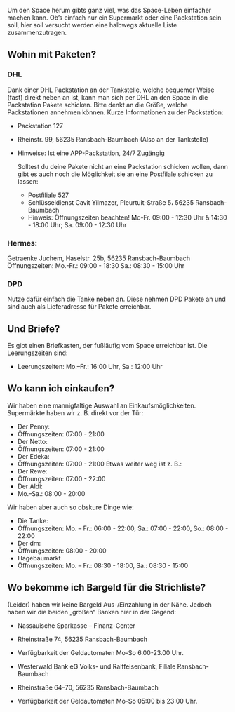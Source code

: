 Um den Space herum gibts ganz viel, was das Space-Leben einfacher machen kann. Ob’s einfach nur ein Supermarkt oder eine Packstation sein soll, hier soll versucht werden eine halbwegs aktuelle Liste zusammenzutragen.

## Wohin mit Paketen?
### DHL
Dank einer DHL Packstation an der Tankstelle, welche bequemer Weise (fast) direkt neben an ist, kann man sich per DHL an den Space in die Packstation Pakete schicken. Bitte denkt an die Größe, welche Packstationen annehmen können. Kurze Informationen zu der Packstation:
- Packstation 127
- Rheinstr. 99, 56235 Ransbach-Baumbach  (Also an der Tankstelle)
- Hinweise: Ist eine APP-Packstation, 24/7 Zugängig

  Solltest du deine Pakete nicht an eine Packstation schicken wollen, dann gibt es auch noch die Möglichkeit sie an eine Postfilale schicken zu lassen:
  - Postfiliale 527
  - Schlüsseldienst Cavit Yilmazer, Pleurtuit-Straße 5، 56235 Ransbach-Baumbach
  - Hinweis: Öffnungszeiten beachten! Mo-Fr. 09:00 - 12:30 Uhr & 14:30 - 18:00 Uhr; Sa. 09:00 - 12:30 Uhr
 ### Hermes:
Getraenke Juchem, Haselstr. 25b, 56235 Ransbach-Baumbach
Öffnungszeiten: Mo.-Fr.: 09:00 - 18:30 Sa.: 08:30 - 15:00 Uhr
### DPD
Nutze dafür einfach die Tanke neben an. Diese nehmen DPD Pakete an und sind auch als Lieferadresse für Pakete erreichbar.

## Und Briefe?
Es gibt einen Briefkasten, der fußläufig vom Space erreichbar ist. Die Leerungszeiten sind:
- Leerungszeiten: Mo.–Fr.: 16:00 Uhr, Sa.: 12:00 Uhr 

## Wo kann ich einkaufen?
Wir haben eine mannigfaltige Auswahl an Einkaufsmöglichkeiten. Supermärkte haben wir z. B. direkt vor der Tür:
- Der Penny:
 - Öffnungszeiten: 07:00 - 21:00 
- Der Netto:
 - Öffnungszeiten: 07:00 - 21:00 
- Der Edeka:
 - Öffnungszeiten: 07:00 - 21:00
Etwas weiter weg ist z. B.:
- Der Rewe:
 - Öffnungszeiten: 07:00 - 22:00
- Der Aldi:
 - Mo.–Sa.: 08:00 - 20:00 

Wir haben aber auch so obskure Dinge wie:
- Die Tanke: 
 - Öffnungszeiten: Mo. – Fr.: 06:00 - 22:00, Sa.: 07:00 - 22:00, So.: 08:00 - 22:00  
- Der dm:
 - Öffnungszeiten: 08:00 - 20:00 
-  Hagebaumarkt 
 - Öffnungszeiten: Mo. – Fr.: 08:30 - 18:00, Sa.: 08:30 - 15:00 

## Wo bekomme ich Bargeld für die Strichliste?
(Leider) haben wir keine Bargeld Aus-/Einzahlung in der Nähe. Jedoch haben wir die beiden „großen“ Banken hier in der Gegend:
-  Nassauische Sparkasse – Finanz-Center 
 - Rheinstraße 74, 56235 Ransbach-Baumbach
 - Verfügbarkeit der Geldautomaten Mo-So 6.00-23.00 Uhr.
   
-  Westerwald Bank eG Volks- und Raiffeisenbank, Filiale Ransbach-Baumbach 
 - Rheinstraße 64–70, 56235 Ransbach-Baumbach
 - Verfügbarkeit der Geldautomaten Mo-So  05:00 bis 23:00 Uhr.
